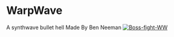 # WarpWave
A synthwave bullet hell
Made By Ben Neeman
<a href="https://ibb.co/nwZ49Sw"><img src="https://i.ibb.co/mR1dk7R/Boss-fight-WW.png" alt="Boss-fight-WW" border="0" /></a>
